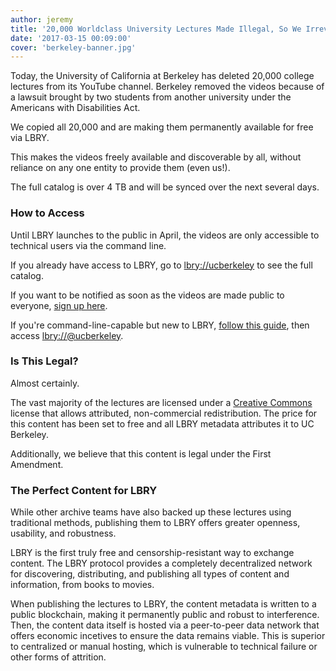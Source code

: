 ```yaml
---
author: jeremy
title: '20,000 Worldclass University Lectures Made Illegal, So We Irrevocably Mirrored Them'
date: '2017-03-15 00:09:00'
cover: 'berkeley-banner.jpg'
---
```

Today, the University of California at Berkeley has deleted 20,000 college lectures from its YouTube channel. Berkeley removed the videos because of a lawsuit brought by two students from another university under the Americans with Disabilities Act.

We copied all 20,000 and are making them permanently available for free via LBRY.

This makes the videos freely available and discoverable by all, without reliance on any one entity to provide them (even us!).

The full catalog is over 4 TB and will be synced over the next several days.

### How to Access

Until LBRY launches to the public in April, the videos are only accessible to technical users via the command line.

If you already have access to LBRY, go to [lbry://ucberkeley](lbry://ucberkeley) to see the full catalog.

If you want to be notified as soon as the videos are made public to everyone, [sign up here](https://lbry.io/get).

If you're command-line-capable but new to LBRY, [follow this guide](https://lbry.io/quickstart), then access [lbry://@ucberkeley](lbry://ucberkeley).

### Is This Legal?

Almost certainly.

The vast majority of the lectures are licensed under a [Creative Commons](https://creativecommons.org/licenses/by-nc/4.0/) license that allows attributed, non-commercial redistribution. The price for this content has been set to free and all LBRY metadata attributes it to UC Berkeley.

Additionally, we believe that this content is legal under the First Amendment.

### The Perfect Content for LBRY

While other archive teams have also backed up these lectures using traditional methods, publishing them to LBRY offers greater openness, usability, and robustness.

LBRY is the first truly free and censorship-resistant way to exchange content. The LBRY protocol provides a completely decentralized network for discovering, distributing, and publishing all types of content and information, from books to movies.

When publishing the lectures to LBRY, the content metadata is written to a public blockchain, making it permanently public and robust to interference. Then, the content data itself is hosted via a peer-to-peer data network that offers economic incetives to ensure the data remains viable. This is superior to centralized or manual hosting, which is vulnerable to technical failure or  other forms of attrition.

